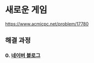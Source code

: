 # 새로운 게임
https://www.acmicpc.net/problem/17780
## 해결 과정
### 0. [네이버 블로그](https://blog.naver.com/alsrua7222/222668861876)
